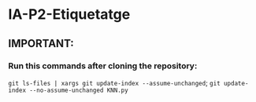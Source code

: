 # IA-P2-Etiquetatge

## IMPORTANT:
### Run this commands after cloning the repository:
`git ls-files | xargs git update-index --assume-unchanged`; `git update-index --no-assume-unchanged KNN.py`
